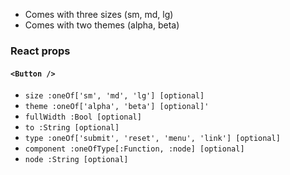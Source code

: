 * Comes with three sizes (sm, md, lg)
* Comes with two themes (alpha, beta)

### React props

#### `<Button />`
* `size :oneOf['sm', 'md', 'lg'] [optional]`
* `theme :oneOf['alpha', 'beta'] [optional]'`
* `fullWidth :Bool [optional]`
* `to :String [optional]`
* `type :oneOf['submit', 'reset', 'menu', 'link'] [optional]`
* `component :oneOfType[:Function, :node] [optional]`
* `node :String [optional]`
